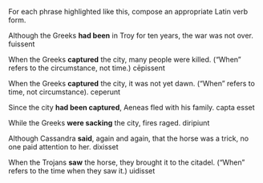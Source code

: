 For each phrase highlighted like this, compose an appropriate Latin verb form.

Although the Greeks **had been** in Troy for ten years, the war was not over.
  fuissent

When the Greeks **captured** the city, many people were killed. (“When” refers to the circumstance, not time.)
  cēpissent

When the Greeks **captured** the city, it was not yet dawn. (“When” refers to time, not circumstance).
  ceperunt

Since the city **had been captured**, Aeneas fled with his family.
  capta esset

While the Greeks **were sacking** the city, fires raged.
  diripiunt
  
Although Cassandra **said**, again and again, that the horse was a trick, no one paid attention to her.
  dixisset
  
When the Trojans **saw** the horse, they brought it to the citadel. (“When” refers to the time when they saw it.)
  uidisset
  
